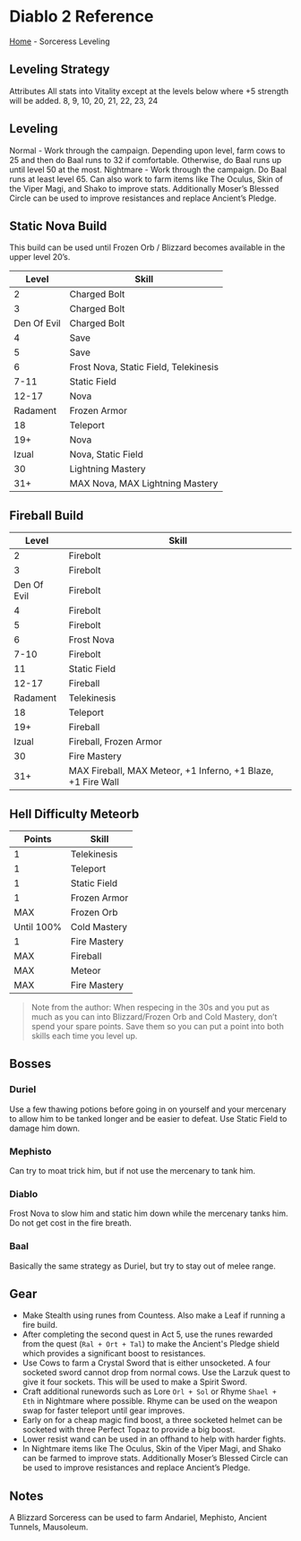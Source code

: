 # Diablo 2 Reference
[Home](index.md) - Sorceress Leveling

## Leveling Strategy
Attributes
All stats into Vitality except at the levels below where +5 strength will be added.
8, 9, 10, 20, 21, 22, 23, 24

## Leveling
Normal - Work through the campaign.  Depending upon level, farm cows to 25 and then do Baal runs to 32 if comfortable.  Otherwise, do Baal runs up until level 50 at the most.
Nightmare - Work through the campaign.  Do Baal runs at least level 65.  Can also work to farm items like The Oculus, Skin of the Viper Magi, and Shako to improve stats.  Additionally Moser’s Blessed Circle can be used to improve resistances and replace Ancient’s Pledge.

## Static Nova Build
This build can be used until Frozen Orb / Blizzard becomes available in the upper level 20’s.

| Level       | Skill                                 |
| ----------- | ------------------------------------- |
| 2           | Charged Bolt                          |
| 3           | Charged Bolt                          |
| Den Of Evil | Charged Bolt                          |
| 4           | Save                                  |
| 5           | Save                                  |
| 6           | Frost Nova, Static Field, Telekinesis |
| 7-11        | Static Field                          |
| 12-17       | Nova                                  |
| Radament    | Frozen Armor                          |
| 18          | Teleport                              |
| 19+         | Nova                                  |
| Izual       | Nova, Static Field                    |
| 30          | Lightning Mastery                     |
| 31+         | MAX Nova, MAX Lightning Mastery       |

## Fireball Build

| Level       | Skill                                                        |
| ----------- | ------------------------------------------------------------ |
| 2           | Firebolt                                                     |
| 3           | Firebolt                                                     |
| Den Of Evil | Firebolt                                                     |
| 4           | Firebolt                                                     |
| 5           | Firebolt                                                     |
| 6           | Frost Nova                                                   |
| 7-10        | Firebolt                                                     |
| 11          | Static Field                                                 |
| 12-17       | Fireball                                                     |
| Radament    | Telekinesis                                                  |
| 18          | Teleport                                                     |
| 19+         | Fireball                                                     |
| Izual       | Fireball, Frozen Armor                                       |
| 30          | Fire Mastery                                                 |
| 31+         | MAX Fireball, MAX Meteor, +1 Inferno, +1 Blaze, +1 Fire Wall |

## Hell Difficulty Meteorb

| Points     | Skill        |
| ---------- | ------------ |
| 1          | Telekinesis  |
| 1          | Teleport     |
| 1          | Static Field |
| 1          | Frozen Armor |
| MAX        | Frozen Orb   |
| Until 100% | Cold Mastery |
| 1          | Fire Mastery |
| MAX        | Fireball     |
| MAX        | Meteor       |
| MAX        | Fire Mastery |

> Note from the author: When respecing in the 30s and you put as much as you can into Blizzard/Frozen Orb and Cold Mastery, don’t spend your spare points.  Save them so you can put a point into both skills each time you level up.

## Bosses

### Duriel
Use a few thawing potions before going in on yourself and your mercenary to allow him to be tanked longer and be easier to defeat.  Use Static Field to damage him down.

### Mephisto
Can try to moat trick him, but if not use the mercenary to tank him.

### Diablo
Frost Nova to slow him and static him down while the mercenary tanks him.  Do not get cost in the fire breath.

### Baal
Basically the same strategy as Duriel, but try to stay out of melee range.

## Gear
- Make Stealth using runes from Countess.  Also make a Leaf if running a fire build.
- After completing the second quest in Act 5, use the runes rewarded from the quest (`Ral + Ort + Tal`) to make the Ancient's Pledge shield which provides a significant boost to resistances.
- Use Cows to farm a Crystal Sword that is either unsocketed.  A four socketed sword cannot drop from normal cows.  Use the Larzuk quest to give it four sockets.  This will be used to make a Spirit Sword. 
- Craft additional runewords such as Lore `Orl + Sol` or Rhyme `Shael + Eth` in Nightmare where possible.  Rhyme can be used on the weapon swap for faster teleport until gear improves.
- Early on for a cheap magic find boost, a three socketed helmet can be socketed with three Perfect Topaz to provide a big boost.
- Lower resist wand can be used in an offhand to help with harder fights.
- In Nightmare items like The Oculus, Skin of the Viper Magi, and Shako can be farmed to improve stats.  Additionally Moser’s Blessed Circle can be used to improve resistances and replace Ancient’s Pledge.

## Notes
A Blizzard Sorceress can be used to farm Andariel, Mephisto, Ancient Tunnels, Mausoleum. 
